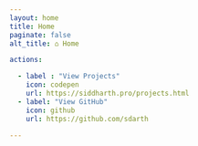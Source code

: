 ```yaml
---
layout: home
title: Home
paginate: false
alt_title: ⌂ Home

actions:

  - label : "View Projects"
    icon: codepen
    url: https://siddharth.pro/projects.html
  - label: "View GitHub"
    icon: github
    url: https://github.com/sdarth
    
---
```


